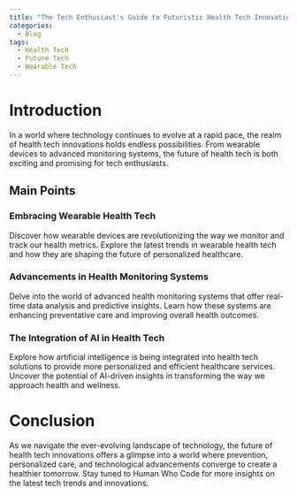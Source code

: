 ```yaml
---
title: "The Tech Enthusiast's Guide to Futuristic Health Tech Innovations"
categories:
  - Blog
tags:
  - Health Tech
  - Future Tech
  - Wearable Tech
---
```


# Introduction
In a world where technology continues to evolve at a rapid pace, the realm of health tech innovations holds endless possibilities. From wearable devices to advanced monitoring systems, the future of health tech is both exciting and promising for tech enthusiasts.

## Main Points
### Embracing Wearable Health Tech
Discover how wearable devices are revolutionizing the way we monitor and track our health metrics. Explore the latest trends in wearable health tech and how they are shaping the future of personalized healthcare.

### Advancements in Health Monitoring Systems
Delve into the world of advanced health monitoring systems that offer real-time data analysis and predictive insights. Learn how these systems are enhancing preventative care and improving overall health outcomes.

### The Integration of AI in Health Tech
Explore how artificial intelligence is being integrated into health tech solutions to provide more personalized and efficient healthcare services. Uncover the potential of AI-driven insights in transforming the way we approach health and wellness.

# Conclusion
As we navigate the ever-evolving landscape of technology, the future of health tech innovations offers a glimpse into a world where prevention, personalized care, and technological advancements converge to create a healthier tomorrow. Stay tuned to Human Who Code for more insights on the latest tech trends and innovations.